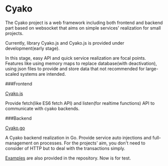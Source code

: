# Cyako

The Cyako project is a web framework including both frontend and backend part based on websocket that aims on simple services' realization for small projects.

Currently, library Cyako.js and Cyako.js is provided under development(early stage).

In this stage, easy API and quick service realization are focal points. Features like using memory maps to replace database(with deactivation), using json files to provide and store data that not recommended for large-scaled systems are intended.


###Frontend

[Cyako.js](https://github.com/Cyako/Cyako.js)

Provide fetch(like ES6 fetch API) and listen(for realtime functions) API to communicate with cyako backends.

###Backend

[Cyako.go](https://github.com/Cyako/Cyako.go)

A Cyako backend realization in Go. Provide service auto injections and full-management on processes. For the projects' aim, you don't need to consider of HTTP but to deal with the transactions simply.

[Examples](https://github.com/Cyako/example) are also provided in the repository. Now is for test.
